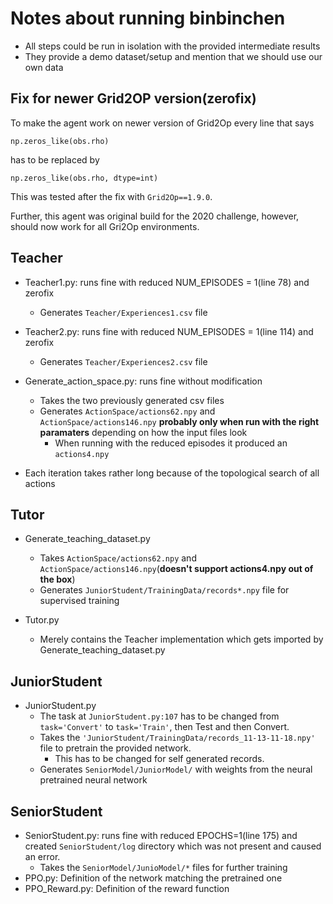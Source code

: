Notes about running binbinchen
==============================

- All steps could be run in isolation with the provided intermediate results
- They provide a demo dataset/setup and mention that we should use our own data

Fix for newer Grid2OP version(zerofix)
--------------------------------------

To make the agent work on newer version of Grid2Op every line
that says

    np.zeros_like(obs.rho)

has to be replaced by

    np.zeros_like(obs.rho, dtype=int)

This was tested after the fix with `Grid2Op==1.9.0`.

Further, this agent was original build for the 2020 challenge, however, should now work for all 
Gri2Op environments. 

Teacher
-------

- Teacher1.py: runs fine with reduced NUM_EPISODES = 1(line 78) and zerofix
  - Generates `Teacher/Experiences1.csv` file
    
- Teacher2.py: runs fine with reduced NUM_EPISODES = 1(line 114) and zerofix
  - Generates `Teacher/Experiences2.csv` file
    
- Generate_action_space.py: runs fine without modification
  - Takes the two previously generated csv files
  - Generates `ActionSpace/actions62.npy` and `ActionSpace/actions146.npy` 
    **probably only when run with the right paramaters** depending on how the input files look
    - When running with the reduced episodes it produced an `actions4.npy`
  
- Each iteration takes rather long because of the topological search of all actions
    
Tutor
-----

- Generate_teaching_dataset.py
  - Takes `ActionSpace/actions62.npy` and `ActionSpace/actions146.npy`(**doesn't support actions4.npy out of the box**)
  - Generates `JuniorStudent/TrainingData/records*.npy` file for supervised training

- Tutor.py
  - Merely contains the Teacher implementation which gets imported by Generate_teaching_dataset.py

JuniorStudent
-------------

- JuniorStudent.py
  - The task at `JuniorStudent.py:107` has to be changed from
    `task='Convert'` to `task='Train'`, then Test and then Convert.
  - Takes the `'JuniorStudent/TrainingData/records_11-13-11-18.npy'` file to pretrain the provided network.
    - This has to be changed for self generated records.
  - Generates `SeniorModel/JuniorModel/` with weights from the neural pretrained neural network

SeniorStudent
-------------

- SeniorStudent.py: runs fine with reduced EPOCHS=1(line 175) and
  created `SeniorStudent/log` directory which was not present and caused an error.
  - Takes the `SeniorModel/JunioModel/*` files for further training
- PPO.py: Definition of the network matching the pretrained one
- PPO_Reward.py: Definition of the reward function

